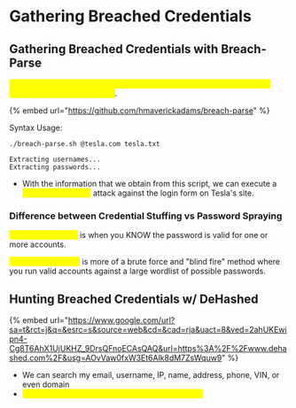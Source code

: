 # Gathering Breached Credentials

## Gathering Breached Credentials with Breach-Parse

<mark style="color:yellow;">This script will cross reference valid usernames/emails with credentials obtained from past breaches</mark>.

{% embed url="https://github.com/hmaverickadams/breach-parse" %}

Syntax Usage:

```
./breach-parse.sh @tesla.com tesla.txt

Extracting usernames...
Extracting passwords...
```

* With the information that we obtain from this script, we can execute a <mark style="color:yellow;">Credential Stuffing</mark> attack against the login form on Tesla's site.

### Difference between Credential Stuffing vs Password Spraying

<mark style="color:yellow;">Credential Stuffing</mark> is when you KNOW the password is valid for one or more accounts.

<mark style="color:yellow;">Password Spraying</mark> is more of a brute force and "blind fire" method where you run valid accounts against a large wordlist of possible passwords.

## Hunting Breached Credentials w/ DeHashed

{% embed url="https://www.google.com/url?sa=t&rct=j&q=&esrc=s&source=web&cd=&cad=rja&uact=8&ved=2ahUKEwipn4-Cg8T6AhX1UjUKHZ_9DrsQFnoECAsQAQ&url=https%3A%2F%2Fwww.dehashed.com%2F&usg=AOvVaw0fxW3Et6Alk8dM7ZsWquw9" %}

* We can search my email, username, IP, name, address, phone, VIN, or even domain
* <mark style="color:yellow;">Should we consider buying this for a week? -- $5</mark>
